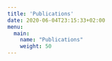 ```yaml
---
title: 'Publications'
date: 2020-06-04T23:15:33+02:00
menu:
  main:
    name: "Publications"
    weight: 50
---
```



